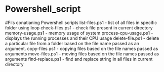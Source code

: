 # Powershell_script
#Fils conatianing Powershell scripts 
list-files.ps1 - list of all files in specific folder using loop
check-files.ps1 - check file present in current directory 
memory-usage.ps1 - memory usage of system
process-cpu-usage.ps1 - displays the running processes and their CPU usage
delete-file.ps1  -  delete a particular file from a folder based on the file name passed as an argument.
copy-files.ps1 - copying files based on the file names passed as arguments
move-files.ps1 - moving files based on the file names passed as arguments
find-replace.ps1 - find and replace string in all files in current directory
